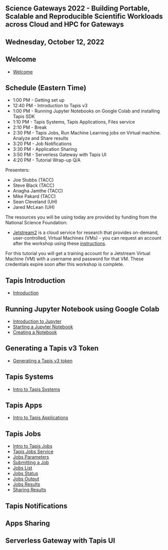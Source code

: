 ## Science Gateways 2022 - Building Portable, Scalable and Reproducible Scientific Workloads across Cloud and HPC for Gateways

## Wednesday, October 12, 2022

## Welcome

*   [Welcome](./welcome/intro.md)

## Schedule (Eastern Time)

*   1:00 PM - Getting set up
*   12:40 PM - Introduction to Tapis v3
*   1:00 PM - Running Jupyter Notebooks on Google Colab and installing Tapis SDK
*   1:10 PM - Tapis Systems, Tapis Applications, Files service
*   2:10 PM - Break
*   2:30 PM - Tapis Jobs, Run Machine Learning jobs on Virtual machine. Analyze and Share results
*   3:20 PM - Job Notifications
*   3:30 PM - Application Sharing
*   3:50 PM - Serverless Gateway with Tapis UI
*   4:20 PM - Tutorial Wrap-up Q/A

Presenters:

*   Joe Stubbs (TACC)
*   Steve Black (TACC)
*   Anagha Jamthe (TACC)
*   Mike Pakard (TACC)
*   Sean Cleveland (UH)
*   Jared McLean (UH)

The resources you will be using today are provided by funding from the National Science Foundation:

*   [Jetstream2](https://jetstream-cloud.org/) is a cloud service for research that provides on-demand, user-controlled, Virtual Machines (VMs) - you can request an account after the workshop using these [instructions](https://iujetstream.atlassian.net/wiki/spaces/JWT/pages/76150553/Get+a+Jetstream+Trial+Access+account).

For this tutorial you will get a training account for a Jetstream Virtual Machine (VM) with a username and password for that VM. These credentials expire soon after this workshop is complete.

## Tapis Introduction

*   [Introduction](https://docs.google.com/presentation/d/1j8MHB6QqkZPsIBV-SWkTahA1W37FwFIJUGzsTlTisOc/edit?usp=sharing)

## Running Jupyter Notebook using Google Colab

*   [Introduction to Jupyter](./block1/intro-to-jupyter.md)
*   [Starting a Jupyter Notebook](./block1/intro-to-jupyter.md#starting-up-your-jupyter-notebook-environment)
*   [Creating a Notebook](./block1/intro-to-jupyter.md#creating-a-notebook)

## Generating a Tapis v3 Token

*   [Generating a Tapis v3 token](./block1/tapis-v3-token.md#generating-a-v3-token)

## Tapis Systems

*   [Intro to Tapis Systems](./block3/tapis-systems.md)

## Tapis Apps

*   [Intro to Tapis Applications](./block4/apps.md)

## Tapis Jobs

*   [Intro to Tapis Jobs](./block4/jobs.md)
*   [Tapis Jobs Service](./block4/jobs.md#tapisaloe-jobs-service)
*   [Jobs Parameters](./block4/jobs.md#jobs-parameters)
*   [Submitting a Job](./block4/jobs.md#submitting-a-job)
*   [Jobs List](./block4/jobs.md#jobs-list)
*   [Jobs Status](./block4/jobs.md#jobs-status)
*   [Jobs Output](./block4/jobs.md#jobs-output)
*   [Jobs Results](./block4/jobs.md#jobs-results)
*   [Sharing Results](./block4/jobs.md#sharing-results)

## Tapis Notifications

## Apps Sharing

## Serverless Gateway with Tapis UI
